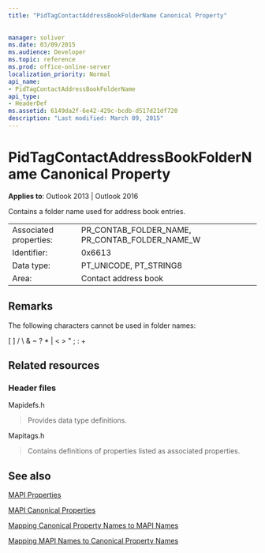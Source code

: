 ```yaml
---
title: "PidTagContactAddressBookFolderName Canonical Property"
 
 
manager: soliver
ms.date: 03/09/2015
ms.audience: Developer
ms.topic: reference
ms.prod: office-online-server
localization_priority: Normal
api_name:
- PidTagContactAddressBookFolderName
api_type:
- HeaderDef
ms.assetid: 6149da2f-6e42-429c-bcdb-d517d21df720
description: "Last modified: March 09, 2015"
---
```


# PidTagContactAddressBookFolderName Canonical Property

  
  
**Applies to**: Outlook 2013 | Outlook 2016 
  
Contains a folder name used for address book entries.
  
|||
|:-----|:-----|
|Associated properties:  <br/> |PR_CONTAB_FOLDER_NAME, PR_CONTAB_FOLDER_NAME_W  <br/> |
|Identifier:  <br/> |0x6613  <br/> |
|Data type:  <br/> |PT_UNICODE, PT_STRING8  <br/> |
|Area:  <br/> |Contact address book  <br/> |
   
## Remarks

The following characters cannot be used in folder names:
  
[ ] / \ &amp; ~ ? \* | \< \> " ; : +
  
## Related resources

### Header files

Mapidefs.h
  
> Provides data type definitions.
    
Mapitags.h
  
> Contains definitions of properties listed as associated properties.
    
## See also



[MAPI Properties](mapi-properties.md)
  
[MAPI Canonical Properties](mapi-canonical-properties.md)
  
[Mapping Canonical Property Names to MAPI Names](mapping-canonical-property-names-to-mapi-names.md)
  
[Mapping MAPI Names to Canonical Property Names](mapping-mapi-names-to-canonical-property-names.md)

